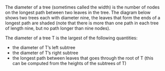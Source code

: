 The diameter of a tree (sometimes called the width) is the number of nodes on the longest path
between two leaves in the tree. The diagram below shows two trees each with diameter nine, the
leaves that form the ends of a longest path are shaded
(note that there is more than one path in each tree of length nine, but no path longer than nine
nodes).

The diameter of a tree T is the largest of the following quantities:

* the diameter of T’s left subtree
* the diameter of T’s right subtree
* the longest path between leaves that goes through the root of T (this can be computed from the
  heights of the subtrees of T)
